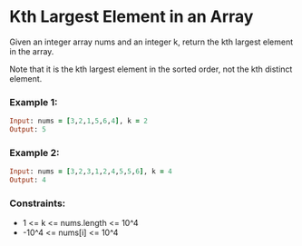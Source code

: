 # Kth Largest Element in an Array

Given an integer array nums and an integer k, return the kth largest element in the array.

Note that it is the kth largest element in the sorted order, not the kth distinct element.

### Example 1:
```ruby
Input: nums = [3,2,1,5,6,4], k = 2
Output: 5
```
### Example 2:
```ruby
Input: nums = [3,2,3,1,2,4,5,5,6], k = 4
Output: 4
```
### Constraints:

- 1 <= k <= nums.length <= 10^4
- -10^4 <= nums[i] <= 10^4